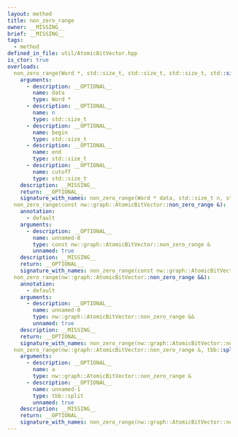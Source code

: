 ```yaml
---
layout: method
title: non_zero_range
owner: __MISSING__
brief: __MISSING__
tags:
  - method
defined_in_file: util/AtomicBitVector.hpp
is_ctor: true
overloads:
  non_zero_range(Word *, std::size_t, std::size_t, std::size_t, std::size_t):
    arguments:
      - description: __OPTIONAL__
        name: data
        type: Word *
      - description: __OPTIONAL__
        name: n
        type: std::size_t
      - description: __OPTIONAL__
        name: begin
        type: std::size_t
      - description: __OPTIONAL__
        name: end
        type: std::size_t
      - description: __OPTIONAL__
        name: cutoff
        type: std::size_t
    description: __MISSING__
    return: __OPTIONAL__
    signature_with_names: non_zero_range(Word * data, std::size_t n, std::size_t begin, std::size_t end, std::size_t cutoff)
  non_zero_range(const nw::graph::AtomicBitVector::non_zero_range &):
    annotation:
      - default
    arguments:
      - description: __OPTIONAL__
        name: unnamed-0
        type: const nw::graph::AtomicBitVector::non_zero_range &
        unnamed: true
    description: __MISSING__
    return: __OPTIONAL__
    signature_with_names: non_zero_range(const nw::graph::AtomicBitVector::non_zero_range &)
  non_zero_range(nw::graph::AtomicBitVector::non_zero_range &&):
    annotation:
      - default
    arguments:
      - description: __OPTIONAL__
        name: unnamed-0
        type: nw::graph::AtomicBitVector::non_zero_range &&
        unnamed: true
    description: __MISSING__
    return: __OPTIONAL__
    signature_with_names: non_zero_range(nw::graph::AtomicBitVector::non_zero_range &&)
  non_zero_range(nw::graph::AtomicBitVector::non_zero_range &, tbb::split):
    arguments:
      - description: __OPTIONAL__
        name: a
        type: nw::graph::AtomicBitVector::non_zero_range &
      - description: __OPTIONAL__
        name: unnamed-1
        type: tbb::split
        unnamed: true
    description: __MISSING__
    return: __OPTIONAL__
    signature_with_names: non_zero_range(nw::graph::AtomicBitVector::non_zero_range & a, tbb::split)
---
```

